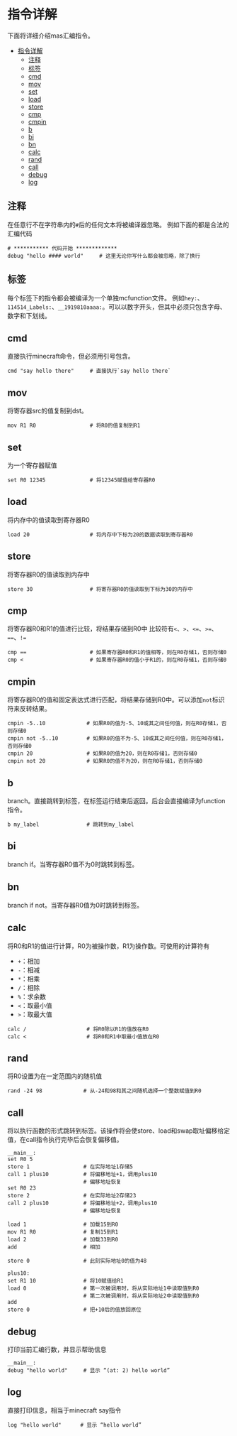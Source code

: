 # 指令详解

下面将详细介绍mas汇编指令。

- [指令详解](#指令详解)
  - [注释](#注释)
  - [标签](#标签)
  - [cmd](#cmd)
  - [mov](#mov)
  - [set](#set)
  - [load](#load)
  - [store](#store)
  - [cmp](#cmp)
  - [cmpin](#cmpin)
  - [b](#b)
  - [bi](#bi)
  - [bn](#bn)
  - [calc](#calc)
  - [rand](#rand)
  - [call](#call)
  - [debug](#debug)
  - [log](#log)

## 注释

在任意行不在字符串内的`#`后的任何文本将被编译器忽略。
例如下面的都是合法的汇编代码
```
# *********** 代码开始 *************
debug "hello #### world"     # 这里无论你写什么都会被忽略，除了换行
```

## 标签

每个标签下的指令都会被编译为一个单独mcfunction文件。
例如`hey:`、`114514_Labels:`、`__1919810aaaa:`。可以以数字开头，但其中必须只包含字母、数字和下划线。

## cmd

直接执行minecraft命令，但必须用引号包含。

```
cmd "say hello there"     # 直接执行`say hello there`
```

## mov

将寄存器src的值复制到dst。

```
mov R1 R0                 # 将R0的值复制到R1
```

## set

为一个寄存器赋值

```
set R0 12345              # 将12345赋值给寄存器R0
```

## load

将内存中的值读取到寄存器R0

```
load 20                   # 将内存中下标为20的数据读取到寄存器R0
```

## store

将寄存器R0的值读取到内存中

```
store 30                  # 将寄存器R0的值读取到下标为30的内存中
```

## cmp

将寄存器R0和R1的值进行比较，将结果存储到R0中
比较符有`<`、`>`、`<=`、`>=`、`==`、`!=`

```
cmp ==                    # 如果寄存器R0和R1的值相等，则在R0存储1，否则存储0
cmp <                     # 如果寄存器R0的值小于R1的，则在R0存储1，否则存储0
```

## cmpin

将寄存器R0的值和固定表达式进行匹配，将结果存储到R0中。可以添加`not`标识符来反转结果。

```
cmpin -5..10             # 如果R0的值为-5、10或其之间任何值，则在R0存储1，否则存储0
cmpin not -5..10         # 如果R0的值不为-5、10或其之间任何值，则在R0存储1，否则存储0
cmpin 20                 # 如果R0的值为20，则在R0存储1，否则存储0
cmpin not 20             # 如果R0的值不为20，则在R0存储1，否则存储0
```

## b

branch。直接跳转到标签，在标签运行结束后返回。后台会直接编译为function指令。

```
b my_label               # 跳转到my_label
```

## bi

branch if。当寄存器R0值不为0时跳转到标签。

## bn

branch if not。当寄存器R0值为0时跳转到标签。

## calc

将R0和R1的值进行计算，R0为被操作数，R1为操作数。可使用的计算符有

- `+`：相加
- `-`：相减
- `*`：相乘
- `/`：相除
- `%`：求余数
- `<`：取最小值
- `>`：取最大值

```
calc /                   # 将R0除以R1的值放在R0
calc <                   # 将R0和R1中取最小值放在R0
```

## rand

将R0设置为在一定范围内的随机值

```
rand -24 98             # 从-24和98和其之间随机选择一个整数赋值到R0
```

## call

将以执行函数的形式跳转到标签。该操作将会使store、load和swap取址偏移给定值，在call指令执行完毕后会恢复偏移值。

```
__main__:
set R0 5
store 1                 # 在实际地址1存储5
call 1 plus10           # 将偏移地址+1，调用plus10
                        # 偏移地址恢复
set R0 23
store 2                 # 在实际地址2存储23
call 2 plus10           # 将偏移地址+2，调用plus10
                        # 偏移地址恢复

load 1                  # 加载15到R0
mov R1 R0               # 复制15到R1
load 2                  # 加载33到R0
add                     # 相加

store 0                 # 此刻实际地址0的值为48

plus10:
set R1 10               # 将10赋值给R1
load 0                  # 第一次被调用时，将从实际地址1中读取值到R0
                        # 第二次被调用时，将从实际地址2中读取值到R0
add
store 0                 # 把+10后的值放回原位
```

## debug

打印当前汇编行数，并显示帮助信息

```
__main__:
debug "hello world"     # 显示 “(at: 2) hello world”
```

## log

直接打印信息，相当于minecraft say指令

```
log "hello world"      # 显示 “hello world”
```